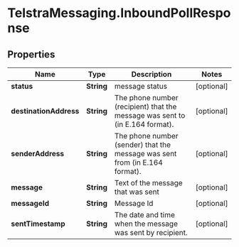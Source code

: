 # TelstraMessaging.InboundPollResponse

## Properties
Name | Type | Description | Notes
------------ | ------------- | ------------- | -------------
**status** | **String** | message status | [optional] 
**destinationAddress** | **String** | The phone number (recipient) that the message was sent to (in E.164 format).  | [optional] 
**senderAddress** | **String** | The phone number (sender) that the message was sent from (in E.164 format).  | [optional] 
**message** | **String** | Text of the message that was sent | [optional] 
**messageId** | **String** | Message Id | [optional] 
**sentTimestamp** | **String** | The date and time when the message was sent by recipient. | [optional] 



